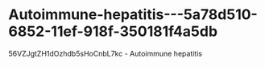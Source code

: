 # Autoimmune-hepatitis---5a78d510-6852-11ef-918f-350181f4a5db
56VZJgtZH1dOzhdb5sHoCnbL7kc - Autoimmune hepatitis

